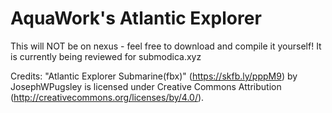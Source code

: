 # AquaWork's Atlantic Explorer

This will NOT be on nexus - feel free to download and compile it yourself!
It is currently being reviewed for submodica.xyz

Credits:
"Atlantic Explorer Submarine(fbx)" (https://skfb.ly/pppM9) by JosephWPugsley is licensed under Creative Commons Attribution (http://creativecommons.org/licenses/by/4.0/).
